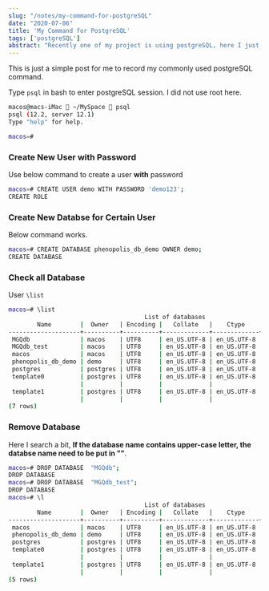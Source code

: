 ```yaml
---
slug: "/notes/my-command-for-postgreSQL"
date: "2020-07-06"
title: 'My Command for PostgreSQL'
tags: ['postgreSQL']
abstract: "Recently one of my project is using postgreSQL, here I just record a bit common command I used to manipulate postgreSQL."
---
```


This is just a simple post for me to record my commonly used postgreSQL command.

Type `psql` in bash to enter postgreSQL session. I did not use root here.

```bash
macos@macs-iMac  ~/MySpace  psql
psql (12.2, server 12.1)
Type "help" for help.

macos=#
```

### Create New User with Password

Use below command to create a user **with** password

```bash
macos=# CREATE USER demo WITH PASSWORD 'demo123';
CREATE ROLE
```

### Create New Databse for Certain User

Below command works.

```bash
macos=# CREATE DATABASE phenopolis_db_demo OWNER demo;
CREATE DATABASE
```

### Check all Database

User `\list`

```bash
macos=# \list
                                      List of databases
        Name        |  Owner   | Encoding |   Collate   |    Ctype    |   Access privileges
--------------------+----------+----------+-------------+-------------+-----------------------
 MGQdb              | macos    | UTF8     | en_US.UTF-8 | en_US.UTF-8 |
 MGQdb_test         | macos    | UTF8     | en_US.UTF-8 | en_US.UTF-8 |
 macos              | macos    | UTF8     | en_US.UTF-8 | en_US.UTF-8 |
 phenopolis_db_demo | demo     | UTF8     | en_US.UTF-8 | en_US.UTF-8 |
 postgres           | postgres | UTF8     | en_US.UTF-8 | en_US.UTF-8 |
 template0          | postgres | UTF8     | en_US.UTF-8 | en_US.UTF-8 | =c/postgres          +
                    |          |          |             |             | postgres=CTc/postgres
 template1          | postgres | UTF8     | en_US.UTF-8 | en_US.UTF-8 | =c/postgres          +
                    |          |          |             |             | postgres=CTc/postgres
(7 rows)
```

### Remove Database

Here I search a bit, **If the database name contains upper-case letter, the databse name need to be put in ""**.

```bash
macos=# DROP DATABASE  "MGQdb";
DROP DATABASE
macos=# DROP DATABASE  "MGQdb_test";
DROP DATABASE
macos=# \l
                                      List of databases
        Name        |  Owner   | Encoding |   Collate   |    Ctype    |   Access privileges
--------------------+----------+----------+-------------+-------------+-----------------------
 macos              | macos    | UTF8     | en_US.UTF-8 | en_US.UTF-8 |
 phenopolis_db_demo | demo     | UTF8     | en_US.UTF-8 | en_US.UTF-8 |
 postgres           | postgres | UTF8     | en_US.UTF-8 | en_US.UTF-8 |
 template0          | postgres | UTF8     | en_US.UTF-8 | en_US.UTF-8 | =c/postgres          +
                    |          |          |             |             | postgres=CTc/postgres
 template1          | postgres | UTF8     | en_US.UTF-8 | en_US.UTF-8 | =c/postgres          +
                    |          |          |             |             | postgres=CTc/postgres
(5 rows)
```